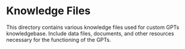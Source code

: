 # Knowledge Files
This directory contains various knowledge files used for custom GPTs knowledgebase. Include data files, documents, and other resources necessary for the functioning of the GPTs.